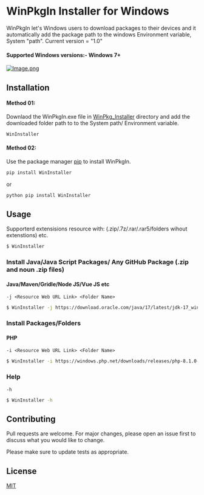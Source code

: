 # WinPkgIn Installer for Windows

WinPkgIn let's Windows users to download packages to their devices and it automatically add the package path to the windows Environment variable, System "path". 
Current version = "1.0"

#### Supported Windows versions:- Windows 7+ 

[![Image.png](https://i.postimg.cc/XYR6VpQT/Image.png)](https://postimg.cc/w1QG2TKV)

## Installation
#### Method 01: 
Downlaod the WinPkgIn.exe file in [WinPkg_Installer](https://github.com/BuddhiD-Workaholic/WinPkg_Installer/tree/main/Installer%20(.exe)%20file) directory and add the downloaded folder path to to the System path/ Environment variable. 
```bash
WinInstaller
```

#### Method 02: 
Use the package manager [pip](https://pypi.org/project/WinInstaller/) to install WinPkgIn.
```bash
pip install WinInstaller
```
or
```bash
python pip install WinInstaller
```

## Usage
Supporterd extensisions resource with: (.zip/.7z/.rar/.rar5/folders wihout extenstions) etc.
```bash
$ WinInstaller 
```
### Install Java/Java Script Packages/ Any GitHub Package (.zip and noun .zip files)
#### Java/Maven/Gridle/Node JS/Vue JS etc
`-j <Resource Web URL Link> <Folder Name>`
```bash
$ WinInstaller -j https://download.oracle.com/java/17/latest/jdk-17_windows-x64_bin.zip Java
```

### Install Packages/Folders
#### PHP
`-i <Resource Web URL Link> <Folder Name>`
```bash
$ WinInstaller -i https://windows.php.net/downloads/releases/php-8.1.0-Win32-vs16-x64.zip PHP 
```

### Help
`-h`
```bash
$ WinInstaller -h
```

## Contributing
Pull requests are welcome. For major changes, please open an issue first to discuss what you would like to change.

Please make sure to update tests as appropriate.

## License
[MIT](https://choosealicense.com/licenses/mit/)
